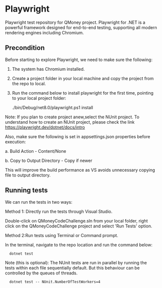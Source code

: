 # Playwright

Playwright test repository for QMoney project. 
Playwright for .NET is a powerful framework designed for end-to-end testing, supporting all modern rendering engines including Chromium.

## Precondition
Before starting to explore Playwright, we need to make sure the following:

1. The system has Chromium installed.
2. Create a project folder in your local machine and copy the project from the repo to local.
3. Run the command below to install playwright for the first time, pointing to your local project folder:

      ./bin/Debug/net8.0/playwright.ps1 install

Note: If you plan to create project anew,select the NUnit project. To understand how to create an NUnit project, please check the link https://playwright.dev/dotnet/docs/intro

Also, make sure the following is set in appsettings.json properties before execution:

 a. Build Action - Content/None
 
 b. Copy to Output Directory - Copy if newer 

This will improve the build performance as VS avoids unnecessary copying file to output directory.

## Running tests 

We can run the tests in two ways:

Method 1: Directly run the tests through Visual Studio.

Double-click on QMoneyCodeChallenge.sln from your local folder, right click on the QMoneyCodeChallenge project and select 'Run Tests' option.

Method 2:Run tests using Terminal or Command prompt.

In the terminal, navigate to the repo location and run the command below:

      dotnet test

Note (this is optional): The NUnit tests are run in parallel by running the tests within each file sequentially default. But this behaviour can be controlled by the queues of threads.

      dotnet test -- NUnit.NumberOfTestWorkers=4
